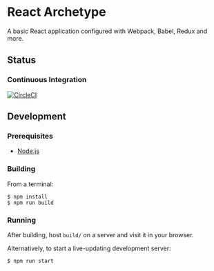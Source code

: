 # React Archetype
A basic React application configured with Webpack, Babel, Redux and more.

## Status
### Continuous Integration
[![CircleCI](https://circleci.com/gh/benjeh32/react-archetype.svg?style=svg)](https://circleci.com/gh/benjeh32/react-archetype)

## Development
### Prerequisites
- [Node.js](https://nodejs.org/)

### Building
From a terminal:
```console
$ npm install
$ npm run build
```

### Running
After building, host `build/` on a server and visit it in your browser.

Alternatively, to start a live-updating development server:
```console
$ npm run start
```